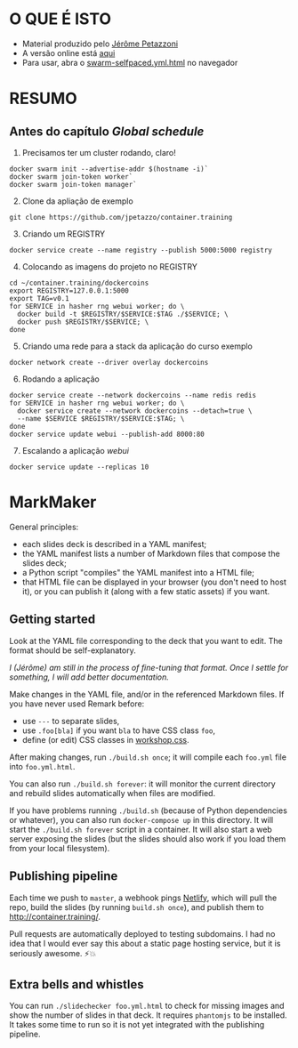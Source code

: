 # O QUE É ISTO
- Material produzido pelo [Jérôme Petazzoni](https://twitter.com/jpetazzo)
- A versão online está [aqui](https://container.training/swarm-selfpaced.yml.html#1)
- Para usar, abra o [swarm-selfpaced.yml.html](https://github.com/rzonzini/DCA/blob/orchestration/swarm-selfpaced.yml.html) no navegador

# RESUMO

## Antes do capítulo *Global schedule*

1. Precisamos ter um cluster rodando, claro!

```
docker swarm init --advertise-addr $(hostname -i)`
docker swarm join-token worker`
docker swarm join-token manager`
```

2. Clone da apliação de exemplo

```
git clone https://github.com/jpetazzo/container.training
```

3. Criando um REGISTRY

```
docker service create --name registry --publish 5000:5000 registry
```

4. Colocando as imagens do projeto no REGISTRY

```
cd ~/container.training/dockercoins
export REGISTRY=127.0.0.1:5000
export TAG=v0.1
for SERVICE in hasher rng webui worker; do \
  docker build -t $REGISTRY/$SERVICE:$TAG ./$SERVICE; \
  docker push $REGISTRY/$SERVICE; \
done
```

5. Criando uma rede para a stack da aplicação do curso exemplo

```
docker network create --driver overlay dockercoins
```

6. Rodando a aplicação

```
docker service create --network dockercoins --name redis redis
for SERVICE in hasher rng webui worker; do \
  docker service create --network dockercoins --detach=true \
  --name $SERVICE $REGISTRY/$SERVICE:$TAG; \
done
docker service update webui --publish-add 8000:80
```

7. Escalando a aplicação *webui*

```
docker service update --replicas 10
```

# MarkMaker

General principles:

- each slides deck is described in a YAML manifest;
- the YAML manifest lists a number of Markdown files
  that compose the slides deck;
- a Python script "compiles" the YAML manifest into
  a HTML file;
- that HTML file can be displayed in your browser
  (you don't need to host it), or you can publish it
  (along with a few static assets) if you want.


## Getting started

Look at the YAML file corresponding to the deck that
you want to edit. The format should be self-explanatory.

*I (Jérôme) am still in the process of fine-tuning that
format. Once I settle for something, I will add better
documentation.*

Make changes in the YAML file, and/or in the referenced
Markdown files. If you have never used Remark before:

- use `---` to separate slides,
- use `.foo[bla]` if you want `bla` to have CSS class `foo`,
- define (or edit) CSS classes in [workshop.css](workshop.css).

After making changes, run `./build.sh once`; it will
compile each `foo.yml` file into `foo.yml.html`.

You can also run `./build.sh forever`: it will monitor the current
directory and rebuild slides automatically when files are modified.

If you have problems running `./build.sh` (because of
Python dependencies or whatever),
you can also run `docker-compose up` in this directory.
It will start the `./build.sh forever` script in a container.
It will also start a web server exposing the slides
(but the slides should also work if you load them from your
local filesystem).


## Publishing pipeline

Each time we push to `master`, a webhook pings
[Netlify](https://www.netlify.com/), which will pull
the repo, build the slides (by running `build.sh once`),
and publish them to http://container.training/.

Pull requests are automatically deployed to testing
subdomains. I had no idea that I would ever say this
about a static page hosting service, but it is seriously awesome. ⚡️💥


## Extra bells and whistles

You can run `./slidechecker foo.yml.html` to check for
missing images and show the number of slides in that deck.
It requires `phantomjs` to be installed. It takes some
time to run so it is not yet integrated with the publishing
pipeline.
